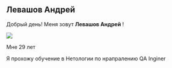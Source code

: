 ## Левашов Андрей

Добрый день! Меня зовут **Левашов Андрей** !

![](/%D0%9D%D0%B0%D1%88_%D1%81%D0%B2%D0%B0%D0%B4%D0%B5%D0%B1%D0%BD%D1%8B%D0%B9_%D0%B4%D0%B5%D0%BD%D1%8C-61.JPG)

Мне 29 лет

Я прохожу обучение в Нетологии по нрапралению QA Inginer

